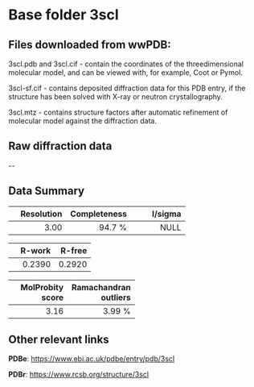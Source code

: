# Base folder 3scl

## Files downloaded from wwPDB:

3scl.pdb and 3scl.cif - contain the coordinates of the threedimensional molecular model, and can be viewed with, for example, Coot or Pymol.

3scl-sf.cif - contains deposited diffraction data for this PDB entry, if the structure has been solved with X-ray or neutron crystallography.

3scl.mtz - contains structure factors after automatic refinement of molecular model against the diffraction data.

## Raw diffraction data

--<br> 

## Data Summary
|   | Resolution | Completeness| I/sigma |
|---|-------------:|----------------:|--------------:|
|   |3.00|94.7  %|<img width=50/>NULL |

|   | **R-work**| **R-free**   
|---|-------------:|----------------:|           
||0.2390|0.2920|

|   |**MolProbity<br>score**| **Ramachandran<br>outliers** 
|---|-------------:|----------------:|
||3.16|3.99 %|

## Other relevant links 
**PDBe**:  https://www.ebi.ac.uk/pdbe/entry/pdb/3scl
 
**PDBr**: https://www.rcsb.org/structure/3scl 

